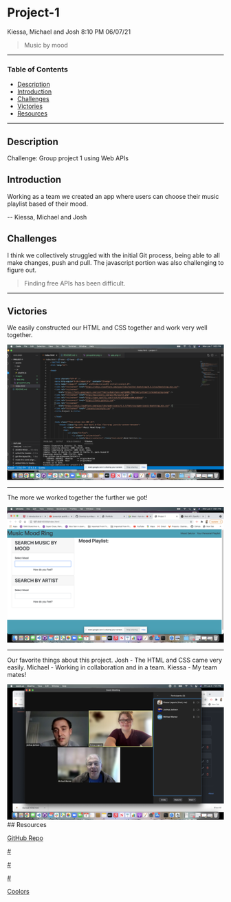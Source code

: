 # Project-1

Kiessa, Michael and Josh 8:10 PM 06/07/21
> Music by mood
---
### Table of Contents
- [Description](#description)
- [Introduction](#introduction)
- [Challenges](#challenges)
- [Victories](#victories)
- [Resources](#resources)

---

## Description
Challenge: Group project 1 using Web APIs

## Introduction 
Working as a team we created an app where users can choose their music playlist based of their mood.


--
Kiessa, Michael and Josh
## Challenges
I think we collectively struggled with the initial Git process, being able to all make changes, push and pull. The javascript portion was also challenging to figure out. 
> Finding free APIs has been difficult.

---
## Victories
We easily constructed our HTML and CSS together and work very well together.

<img src="./images/HTML.png"/>

---
The more we worked together the further we got!

<img src="/images/app.png">

---

Our favorite things about this project.
Josh - The HTML and CSS came very easily.
Michael - Working in collaboration and in a team.
Kiessa - My team mates!

<img src="./images/groupshot.png"/>
## Resources 

<a href="#">GitHub Repo</a>

<a href="#"> #</a>

<a href="#">#</a>

<a href="#">#</a>

<a href="#">Coolors</a>
